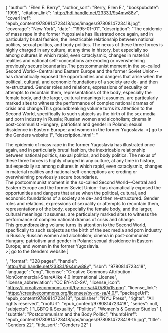 {
  "author": "Ellen E. Berry",
  "author_sort": "Berry, Ellen E.",
  "bookpubdate": "1995",
  "citation_link": "http://hdl.handle.net/2333.1/9s4mw88v",
  "coverHref": "epub_content/9780814723418/ops/images/9780814723418.jpg",
  "coverage": "New York",
  "date": "1995-01-01",
  "description": "The epidemic of mass rape in the former Yugoslavia has illustrated once again, and in particularly brutal fashion, the inextricable relationship between national politics, sexual politics, and body politics.  The nexus of these three forces is highly charged in any culture, at any time in history, but especially so among cultures in which rapid, even cataclysmic, changes in material realities and national self-conceptions are eroding or overwhelming previously secure boundaries.The postcommunist moment in the so-called Second World--Central and Eastern Europe and the former Soviet Union--has dramatically exposed the opportunities and dangers that arise when the political, cultural, and economic foundations of a society are de- and then re-structured. Gender roles and relations, expressions of sexuality or attempts to recontain them, representations of the body, especially the female body, and the larger, cultural meanings it assumes, are particularly marked sites to witness the performance of complex national dramas of crisis and change.This groundbreaking volume turns its attention to the Second World, specifically to such subjects as the birth of the sex media and porn industry in Russia; Russian women and alcoholism; cinema in post-communist Hungary; patriotism and gender in Poland; sexual dissidence in Eastern Europe; and women in the former Yugoslavia. &gt;[ go to the Genders website ]",
  "description_html": "<p>The epidemic of mass rape in the former Yugoslavia has illustrated once again, and in particularly brutal fashion, the inextricable relationship between national politics, sexual politics, and body politics.  The nexus of these three forces is highly charged in any culture, at any time in history, but especially so among cultures in which rapid, even cataclysmic, changes in material realities and national self-conceptions are eroding or overwhelming previously secure boundaries.<br>The postcommunist moment in the so-called Second World--Central and Eastern Europe and the former Soviet Union--has dramatically exposed the opportunities and dangers that arise when the political, cultural, and economic foundations of a society are de- and then re-structured. Gender roles and relations, expressions of sexuality or attempts to recontain them, representations of the body, especially the female body, and the larger, cultural meanings it assumes, are particularly marked sites to witness the performance of complex national dramas of crisis and change.<br>This groundbreaking volume turns its attention to the Second World, specifically to such subjects as the birth of the sex media and porn industry in Russia; Russian women and alcoholism; cinema in post-communist Hungary; patriotism and gender in Poland; sexual dissidence in Eastern Europe; and women in the former Yugoslavia.<br> &gt;[ go to the Genders website ]</p>",
  "format": "328 pages",
  "handle": "http://hdl.handle.net/2333.1/9s4mw88v",
  "isbn": "9780814723418",
  "language": "eng",
  "license": "Creative Commons Attribution-NonCommercial-ShareAlike 4.0 International License",
  "license_abbreviation": "CC BY-NC-SA",
  "license_icon": "https://i.creativecommons.org/l/by-nc-sa/4.0/80x15.png",
  "license_link": "https://creativecommons.org/licenses/by-nc-sa/4.0/",
  "packageUrl": "epub_content/9780814723418",
  "publisher": "NYU Press",
  "rights": "All rights reserved",
  "rootUrl": "epub_content/9780814723418",
  "series": null,
  "subjects": [
    "LGBTQ & Sexuality",
    "Politics",
    "Women's & Gender Studies"
  ],
  "subtitle": "Postcommunism and the Body Politic",
  "thumbHref": "epub_content/9780814723418/ops/images/9780814723418-th.jpg",
  "title": "Genders 22",
  "title_sort": "Genders 22"
}

